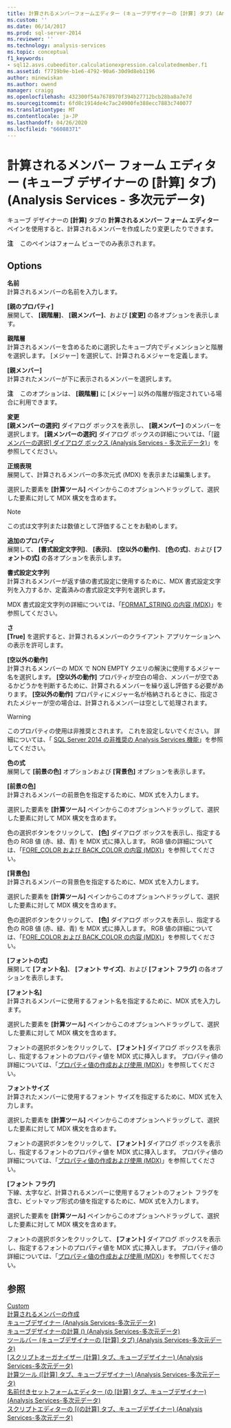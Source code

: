```yaml
---
title: 計算されるメンバーフォームエディター (キューブデザイナーの [計算] タブ) (Analysis Services 多次元データ) |Microsoft Docs
ms.custom: ''
ms.date: 06/14/2017
ms.prod: sql-server-2014
ms.reviewer: ''
ms.technology: analysis-services
ms.topic: conceptual
f1_keywords:
- sql12.asvs.cubeeditor.calculationexpression.calculatedmember.f1
ms.assetid: f7719b9e-b1e6-4792-90a6-30d9d8eb1196
author: minewiskan
ms.author: owend
manager: craigg
ms.openlocfilehash: 432300f54a7678970f394b27712bcb28ba8a7e7d
ms.sourcegitcommit: 6fd8c1914de4c7ac24900fe388ecc7883c740077
ms.translationtype: MT
ms.contentlocale: ja-JP
ms.lasthandoff: 04/26/2020
ms.locfileid: "66088371"
---
```

# <a name="calculated-member-form-editor-calculations-tab-cube-designer-analysis-services---multidimensional-data"></a>計算されるメンバー フォーム エディター (キューブ デザイナーの [計算] タブ) (Analysis Services - 多次元データ)
  キューブ デザイナーの **[計算]** タブの **計算されるメンバー フォーム エディター** ペインを使用すると、計算されるメンバーを作成したり変更したりできます。  
  
 **注** &#xA0;&#xA0;&#xA0;このペインはフォーム ビューでのみ表示されます。  
  
## <a name="options"></a>Options  
 **名前**  
 計算されるメンバーの名前を入力します。  
  
 **[親のプロパティ]**  
 展開して、 **[親階層]**、 **[親メンバー]**、および **[変更]** の各オプションを表示します。  
  
 **親階層**  
 計算されるメンバーを含めるために選択したキューブ内でディメンションと階層を選択します。 [メジャー] を選択して、計算されるメジャーを定義します。  
  
 **[親メンバー]**  
 計算されたメンバーが下に表示されるメンバーを選択します。  
  
 **注** &nbsp;&nbsp;&nbsp;このオプションは、 **[親階層]** に [メジャー] 以外の階層が指定されている場合に利用できます。  
  
 **変更**  
 **[親メンバーの選択]** ダイアログ ボックスを表示し、 **[親メンバー]** のメンバーを選択します。 **[親メンバーの選択]** ダイアログ ボックスの詳細については、「[[親メンバーの選択] ダイアログ ボックス &#40;Analysis Services - 多次元データ&#41;](select-parent-member-dialog-box-analysis-services-multidimensional-data.md)」を参照してください。  
  
 **正規表現**  
 展開して、計算されるメンバーの多次元式 (MDX) を表示または編集します。  
  
 選択した要素を **[計算ツール]** ペインからこのオプションへドラッグして、選択した要素に対して MDX 構文を含めます。  
  
> [!NOTE]  
>  この式は文字列または数値として評価することをお勧めします。  
  
 **追加のプロパティ**  
 展開して、 **[書式設定文字列]**、 **[表示]**、 **[空以外の動作]**、 **[色の式]**、および **[フォントの式]** の各オプションを表示します。  
  
 **書式設定文字列**  
 計算されるメンバーが返す値の書式設定に使用するために、MDX 書式設定文字列を入力するか、定義済みの書式設定文字列を選択します。  
  
 MDX 書式設定文字列の詳細については、「[FORMAT_STRING の内容 &#40;MDX&#41;](multidimensional-models/mdx/mdx-cell-properties-format-string-contents.md)」を参照してください。  
  
 **さ**  
 **[True]** を選択すると、計算されるメンバーのクライアント アプリケーションへの表示を許可します。  
  
 **[空以外の動作]**  
 計算されるメンバーの MDX で NON EMPTY クエリの解決に使用するメジャー名を選択します。 **[空以外の動作]** プロパティが空白の場合、メンバーが空であるかどうかを判断するために、計算されるメンバーを繰り返し評価する必要があります。 **[空以外の動作]** プロパティにメジャー名が格納されるときに、指定されたメジャーが空の場合は、計算されるメンバーは空として処理されます。  
  
> [!WARNING]  
>  このプロパティの使用は非推奨とされます。 これを設定しないでください。 詳細については、「 [SQL Server 2014 の非推奨の Analysis Services 機能](deprecated-analysis-services-features-in-sql-server-2014.md)」を参照してください。  
  
 **色の式**  
 展開して **[前景の色]** オプションおよび **[背景色]** オプションを表示します。  
  
 **[前景の色]**  
 計算されるメンバーの前景色を指定するために、MDX 式を入力します。  
  
 選択した要素を **[計算ツール]** ペインからこのオプションへドラッグして、選択した要素に対して MDX 構文を含めます。  
  
 色の選択ボタンをクリックして、 **[色]** ダイアログ ボックスを表示し、指定する色の RGB 値 (赤、緑、青) を MDX 式に挿入します。 RGB 値の詳細については、「[FORE_COLOR および BACK_COLOR の内容 &#40;MDX&#41;](multidimensional-models/mdx/mdx-cell-properties-fore-color-and-back-color-contents.md)」を参照してください。  
  
 **[背景色]**  
 計算されるメンバーの背景色を指定するために、MDX 式を入力します。  
  
 選択した要素を **[計算ツール]** ペインからこのオプションへドラッグして、選択した要素に対して MDX 構文を含めます。  
  
 色の選択ボタンをクリックして、 **[色]** ダイアログ ボックスを表示し、指定する色の RGB 値 (赤、緑、青) を MDX 式に挿入します。 RGB 値の詳細については、「[FORE_COLOR および BACK_COLOR の内容 &#40;MDX&#41;](multidimensional-models/mdx/mdx-cell-properties-fore-color-and-back-color-contents.md)」を参照してください。  
  
 **[フォントの式]**  
 展開して **[フォント名]**、 **[フォント サイズ]**、および **[フォント フラグ]** の各オプションを表示します。  
  
 **[フォント名]**  
 計算されるメンバーに使用するフォント名を指定するために、MDX 式を入力します。  
  
 選択した要素を **[計算ツール]** ペインからこのオプションへドラッグして、選択した要素に対して MDX 構文を含めます。  
  
 フォントの選択ボタンをクリックして、 **[フォント]** ダイアログ ボックスを表示し、指定するフォントのプロパティ値を MDX 式に挿入します。 プロパティ値の詳細については、「[プロパティ値の作成および使用 &#40;MDX&#41;](creating-and-using-property-values-mdx.md)」を参照してください。  
  
 **フォントサイズ**  
 計算されたメンバーに使用するフォント サイズを指定するために、MDX 式を入力します。  
  
 選択した要素を **[計算ツール]** ペインからこのオプションへドラッグして、選択した要素に対して MDX 構文を含めます。  
  
 フォントの選択ボタンをクリックして、 **[フォント]** ダイアログ ボックスを表示し、指定するフォントのプロパティ値を MDX 式に挿入します。 プロパティ値の詳細については、「[プロパティ値の作成および使用 &#40;MDX&#41;](creating-and-using-property-values-mdx.md)」を参照してください。  
  
 **[フォント フラグ]**  
 下線、太字など、計算されるメンバーに使用するフォントのフォント フラグを含む、ビットマップ形式の値を指定するために、MDX 式を入力します。  
  
 選択した要素を **[計算ツール]** ペインからこのオプションへドラッグして、選択した要素に対して MDX 構文を含めます。  
  
 フォントの選択ボタンをクリックして、 **[フォント]** ダイアログ ボックスを表示し、指定するフォントのプロパティ値を MDX 式に挿入します。 プロパティ値の詳細については、「[プロパティ値の作成および使用 &#40;MDX&#41;](creating-and-using-property-values-mdx.md)」を参照してください。  
  
## <a name="see-also"></a>参照  
 [Custom](multidimensional-models-olap-logical-cube-objects/calculations.md)   
 [計算されるメンバーの作成](multidimensional-models/create-calculated-members.md)   
 [キューブデザイナー &#40;Analysis Services-多次元データ&#41;](cube-designer-analysis-services-multidimensional-data.md)   
 [キューブデザイナーの計算 &#40;&#41; &#40;Analysis Services-多次元データ&#41;](calculations-cube-designer-analysis-services-multidimensional-data.md)   
 [ツールバー &#40;キューブデザイナーの [計算] タブ&#41; &#40;Analysis Services-多次元データ&#41;](toolbar-calculations-tab-cube-designer-analysis-services-multidimensional-data.md)   
 [[スクリプトオーガナイザー &#40;計算] タブ、キューブデザイナー&#41; &#40;Analysis Services-多次元データ&#41;](script-organizer-cube-designer-analysis-services-multidimensional-data.md)   
 [計算ツール &#40;[計算] タブ、キューブデザイナー&#41; &#40;Analysis Services-多次元データ&#41;](calculation-tools-cube-designer-analysis-services-multidimensional-data.md)   
 [名前付きセットフォームエディター &#40;の [計算] タブ、キューブデザイナー&#41; &#40;Analysis Services-多次元データ&#41;](named-set-form-editor-cube-designer-analysis-services-multidimensional-data.md)   
 [スクリプトエディターの [&#40;の計算] タブ、キューブデザイナー&#41; &#40;Analysis Services-多次元データ&#41;](script-editor-calculations-cube-designer-analysis-services-multidimensional-data.md)  
  
  
